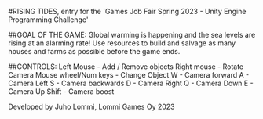 #RISING TIDES, entry for the 'Games Job Fair Spring 2023 - Unity Engine Programming Challenge'

##GOAL OF THE GAME:
Global warming is happening and the sea levels are rising at an alarming rate! Use resources to build and salvage as many houses and farms as possible before the game ends.

##CONTROLS:
Left Mouse - Add / Remove objects
Right mouse - Rotate Camera
Mouse wheel/Num keys - Change Object
W - Camera forward
A - Camera Left
S - Camera backwards
D - Camera Right
Q - Camera Down
E - Camera Up
Shift - Camera boost

Developed by Juho Lommi, Lommi Games Oy 2023
